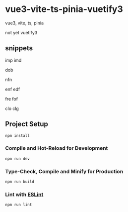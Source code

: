 # vue3-vite-ts-pinia-vuetify3

vue3, vite, ts, pinia

not yet vuetify3

## snippets

imp
imd

dob

nfn

enf
edf

fre
fof

clo
clg

## Project Setup

```sh
npm install
```

### Compile and Hot-Reload for Development

```sh
npm run dev
```

### Type-Check, Compile and Minify for Production

```sh
npm run build
```

### Lint with [ESLint](https://eslint.org/)

```sh
npm run lint
```
